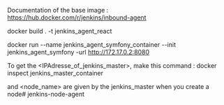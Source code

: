 Documentation of the base image : https://hub.docker.com/r/jenkins/inbound-agent

docker build . -t jenkins_agent_react

docker run --name jenkins_agent_symfony_container --init jenkins_agent_symfony -url http://172.17.0.2:8080 

To get the <IPAdresse_of_jenkins_master>, make this command :
docker inspect jenkins_master_container

<password> and <node_name> are given by the jenkins_master when you create a node# jenkins-node-agent
